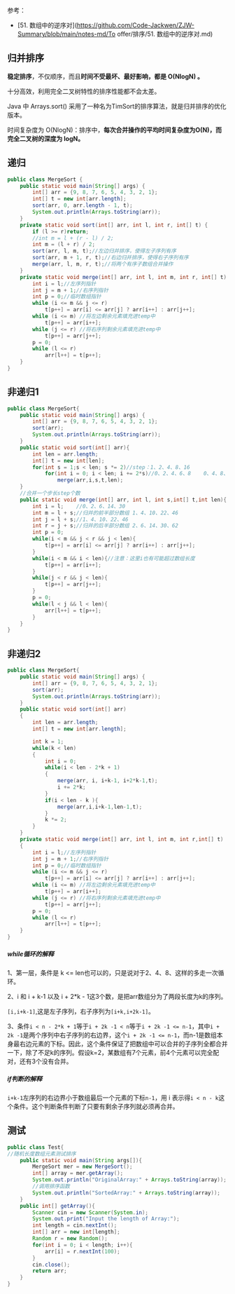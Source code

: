 参考：

- [51. 数组中的逆序对](https://github.com/Code-Jackwen/ZJW-Summary/blob/main/notes-md/To offer/排序/51. 数组中的逆序对.md)



## 归并排序

**稳定排序**，不仅顺序，而且**时间不受最坏、最好影响，都是 O(NlogN) 。**

十分高效，利用完全二叉树特性的排序性能都不会太差。

Java 中 Arrays.sort() 采用了一种名为TimSort的排序算法，就是归并排序的优化版本。

时间复杂度为 O(NlogN)：排序中，**每次合并操作的平均时间复杂度为O(N)，而完全二叉树的深度为 logN。**



## 递归

```java
public class MergeSort {
    public static void main(String[] args) {
        int[] arr = {9, 8, 7, 6, 5, 4, 3, 2, 1};
        int[] t = new int[arr.length];
        sort(arr, 0, arr.length - 1, t);
        System.out.println(Arrays.toString(arr));
    }
    private static void sort(int[] arr, int l, int r, int[] t) {
        if (l >= r)return;
        //int m = l + (r - l) / 2;
        int m = (l + r) / 2;
        sort(arr, l, m, t);//左边归并排序，使得左子序列有序
        sort(arr, m + 1, r, t);//右边归并排序，使得右子序列有序
        merge(arr, l, m, r, t);//将两个有序子数组合并操作
    }
    private static void merge(int[] arr, int l, int m, int r, int[] t) {
        int i = l;//左序列指针
        int j = m + 1;//右序列指针
        int p = 0;//临时数组指针
        while (i <= m && j <= r)
            t[p++] = arr[i] <= arr[j] ? arr[i++] : arr[j++];
        while (i <= m) //将左边剩余元素填充进temp中
            t[p++] = arr[i++];
        while (j <= r) //将右序列剩余元素填充进temp中
            t[p++] = arr[j++];
        p = 0;
        while (l <= r)
            arr[l++] = t[p++];
    }
}
```





## 非递归1

````java
public class MergeSort{
    public static void main(String[] args) {
        int[] arr = {9, 8, 7, 6, 5, 4, 3, 2, 1};
        sort(arr);
        System.out.println(Arrays.toString(arr));
    }
    public static void sort(int[] arr){
        int len = arr.length;
        int[] t = new int[len];
        for(int s = 1;s < len; s *= 2)//step：1、2、4、8、16
            for(int i = 0; i < len; i += 2*s)//0、2、4、6、8    0、4、8、12、16
                merge(arr,i,s,t,len);
    }
    //合并一个步长step个数
    public static void merge(int[] arr, int l, int s,int[] t,int len){
        int i = l;    //0、2、6、14、30
        int m = l + s;//归并的前半部分数组 1、4、10、22、46
        int j = l + s;//1、4、10、22、46
        int r = j + s;//归并的后半部分数组 2、6、14、30、62
        int p = 0;
        while(i < m && j < r && j < len){
            t[p++] = arr[i] <= arr[j] ? arr[i++] : arr[j++];
        }
        while(i < m && i < len){//注意：这里i也有可能超过数组长度
            t[p++] = arr[i++];
        }
        while(j < r && j < len){
            t[p++] = arr[j++];
        }
        p = 0;
        while(l < j && l < len){
            arr[l++] = t[p++];
        }
    }
}
````



## 非递归2

````java
public class MergeSort{
    public static void main(String[] args) {
        int[] arr = {9, 8, 7, 6, 5, 4, 3, 2, 1};
        sort(arr);
        System.out.println(Arrays.toString(arr));
    }
    public static void sort(int[] arr)
    {
        int len = arr.length;
        int[] t = new int[arr.length];

        int k = 1;
        while(k < len)
        {
            int i = 0;
            while(i < len - 2*k + 1)
            {
                merge(arr, i, i+k-1, i+2*k-1,t);
                i += 2*k;
            }
            if(i < len - k ){
                merge(arr,i,i+k-1,len-1,t);
            }
            k *= 2;
        }
    }
    private static void merge(int[] arr, int l, int m, int r,int[] t)
    {
        int i = l;//左序列指针
        int j = m + 1;//右序列指针
        int p = 0;//临时数组指针
        while (i <= m && j <= r)
            t[p++] = arr[i] <= arr[j] ? arr[i++] : arr[j++];
        while (i <= m) //将左边剩余元素填充进temp中
            t[p++] = arr[i++];
        while (j <= r) //将右序列剩余元素填充进temp中
            t[p++] = arr[j++];
        p = 0;
        while (l <= r)
            arr[l++] = t[p++];
    }
}
````



##### while循环的解释

1、第一层，条件是 k <= len也可以的，只是说对于2、4、8、这样的多走一次循环。

2、i 和 i + k-1 以及 i + 2*k - 1这3个数，是把arr数组分为了两段长度为k的序列。

`[i,i+k-1]`,这是左子序列，右子序列为`[i+k,i+2k-1]`。

3、条件`i < n - 2*k + 1`等于`i + 2k -1 < n`等于`i + 2k -1 <= n-1`，其中`i + 2k -1`是两个序列中右子序列的右边界，这个`i + 2k -1 <= n-1`，而n-1是数组本身最右边元素的下标。因此，这个条件保证了把数组中可以合并的子序列全都合并一下，除了不足k的序列。假设k=2，某数组有7个元素，前4个元素可以完全配对，还有3个没有合并。

##### if判断的解释

`i+k-1`左序列的右边界小于数组最后一个元素的下标`n-1`，用 i 表示得`i < n - k`这个条件。这个判断条件判断了只要有剩余子序列就必须再合并。

## 测试

```java
public class Test{
//随机长度数组元素测试排序
	public static void main(String args[]){
        MergeSort mer = new MergeSort();
        int[] array = mer.getArray();
        System.out.println("OriginalArray:" + Arrays.toString(array));
        //调用排序函数
        System.out.println("SortedArray:" + Arrays.toString(array));
    }
    public int[] getArray(){
        Scanner cin = new Scanner(System.in);
        System.out.print("Input the length of Array:");
        int length = cin.nextInt();
        int[] arr = new int[length];
        Random r = new Random();
        for(int i = 0; i < length; i++){
            arr[i] = r.nextInt(100);
        }
        cin.close();
        return arr;
    }
}
```

